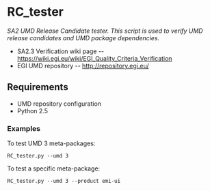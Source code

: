 RC_tester
=========

_SA2 UMD Release Candidate tester. This script is used to verify UMD release candidates and UMD package dependencies._

* SA2.3 Verification wiki page -- https://wiki.egi.eu/wiki/EGI_Quality_Criteria_Verification
* EGI UMD repository -- http://repository.egi.eu/


Requirements
------------

* UMD repository configuration
* Python 2.5

### Examples
To test UMD 3 meta-packages:
~~~
RC_tester.py --umd 3
~~~

To test a specific meta-package:
~~~
RC_tester.py --umd 3 --product emi-ui
~~~

